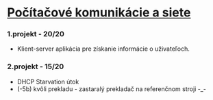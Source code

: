 # [Počítačové komunikácie a siete](https://www.fit.vutbr.cz/study/courses/index.php?id=11963) 
  
### 1.projekt - 20/20
  - Klient-server aplikácia pre získanie informácie o uživateľoch.
### 2.projekt - 15/20 
  - DHCP Starvation útok
  - (-5b) kvôli prekladu - zastaralý prekladač na referenčnom stroji -_-
